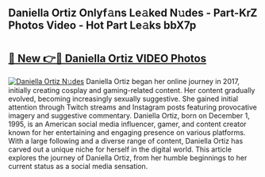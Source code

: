 ## Daniella Ortiz Onlyf𝚊ns Le𝚊ked N𝚞des - Part-KrZ Photos Video - Hot Part Le𝚊ks bbX7p

# <h2><a href="http://ab17239.deff.icu/?id=Daniella+Ortiz">🔗 New 👉🔴 Daniella Ortiz VIDEO Photos</a></h2>

[![Daniella Ortiz N𝚞des](https://i.imgur.com/rIISA9y.gif)](http://ab17239.deff.icu/?id=Daniella+Ortiz)
Daniella Ortiz began her online journey in 2017, initially creating cosplay and gaming-related content. Her content gradually evolved, becoming increasingly sexually suggestive. She gained initial attention through Twitch streams and Instagram posts featuring provocative imagery and suggestive commentary. Daniella Ortiz, born on December 1, 1995, is an American social media influencer, gamer, and content creator known for her entertaining and engaging presence on various platforms. With a large following and a diverse range of content, Daniella Ortiz has carved out a unique niche for herself in the digital world. This article explores the journey of Daniella Ortiz, from her humble beginnings to her current status as a social media sensation.
